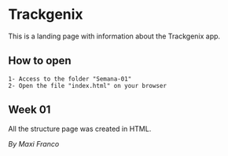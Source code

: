 # Trackgenix
This is a landing page with information about the Trackgenix app.

## How to open
```
1- Access to the folder "Semana-01"
2- Open the file "index.html" on your browser
```

## Week 01
All the structure page was created in HTML.

_By Maxi Franco_
